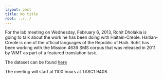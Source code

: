 ```yaml
---
layout: post
title: No title
root: ../../
---
```

For the lab meeting on Wednesday, February 6, 2013, Rohit Dholakia is going to talk about the work he has been doing with Haitain-Creole. Haitian-Creole is one of the official languages of the Republic of Haiti. Rohit has been working with the Mission 4636 SMS corpus that was released in 2011 by WMT as part of a featured translation task. 

The dataset can be found  [here](http://statmt.org/wmt11/featured-translation-task.html)

The meeting will start at 1100 hours at TASC1 9408. 
